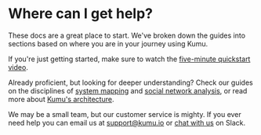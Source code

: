 # Where can I get help?

These docs are a great place to start. We've broken down the guides into sections based on where you are in your journey using Kumu.&#x20;

If you're just getting started, make sure to watch the [five-minute quickstart video](../README%20\(1\).md#five-minute-quickstart).&#x20;

Already proficient, but looking for deeper understanding? Check our guides on the disciplines of [system mapping](../guides/system-mapping.md) and [social network analysis](../guides/sna-network-mapping.md), or read more about [Kumu's architecture](../overview/kumus-architecture.md).

We may be a small team, but our customer service is mighty. If you ever need help you can email us at [support@kumu.io](mailto:support@kumu.io) or [chat with us](http://chat.kumu.io/) on Slack.
